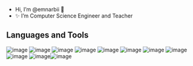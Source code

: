 -  Hi, I’m @emnarbii 👋
- ✨ I’m Computer Science Engineer and Teacher
## Languages and Tools
![image](https://github.com/user-attachments/assets/84430374-e6be-46fb-8951-38ee36ebf212)
![image](https://github.com/user-attachments/assets/0b6fae1b-382d-4f64-a051-f73f7d361d4f)
![image](https://github.com/user-attachments/assets/3befdcd7-ab91-4db5-81dd-46bccde067f9)
![image](https://github.com/user-attachments/assets/c27a16bc-e8c4-46ee-a194-27efb5c0ffcd)
![image](https://github.com/user-attachments/assets/f6b7465e-74d4-414e-82e5-15ded0d0cbe9)
![image](https://github.com/user-attachments/assets/d4e7a81d-560e-46c2-986e-73b348e433da)
![image](https://github.com/user-attachments/assets/df6b270b-97fe-4b4c-9303-f678f255019a)
![image](https://github.com/user-attachments/assets/9ac443ae-69ec-4480-a1f6-967f4a6aa582)
![image](https://github.com/user-attachments/assets/fb369fe2-597f-4b28-92f8-7f8cc742c365)
![image](https://github.com/user-attachments/assets/addd2a8d-8b62-4436-986f-9212b50af215)![image](https://github.com/user-attachments/assets/cd2fbf43-93d4-449b-8a3c-21de02054c3a)













<!---
emnarbii/emnarbii is a ✨ special ✨ repository because its `README.md` (this file) appears on your GitHub profile.
You can click the Preview link to take a look at your changes.
--->
